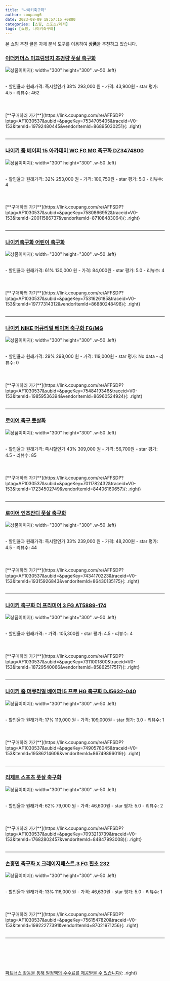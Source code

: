 ```yaml
---
title: "나이키축구화"
author: coupang6
date: 2023-08-09 18:57:15 +0800
categories: [쇼핑, 스포츠/레저]
tags: [쇼핑, 나이키축구화]
---
```


본 쇼핑 추천 글은 자체 분석 도구를 이용하여 [**상품**](https://link.coupang.com/a/bao1ui)을 추천하고 있습니다.

### [이더커머스 미끄럼방지 초경량 풋살 축구화](https://link.coupang.com/re/AFFSDP?lptag=AF1030537&subid=&pageKey=7534705405&traceid=V0-153&itemId=19792480445&vendorItemId=86895030251)

![상품이미지](https://thumbnail9.coupangcdn.com/thumbnails/remote/230x230ex/image/vendor_inventory/1a89/01a0909c5e37c8a21db5b53cf7e9d17f2e5487f7d82b839fd11b1416ae26.jpg){: width="300" height="300" .w-50 .left}


<br>
- 할인율과 원래가격: 즉시할인가 38%  293,000   원
- 가격: 43,900원
- star 평가: 4.5
- 리뷰수: 462
<br>
<br>
<br>
<br>
[**구매하러 가기**](https://link.coupang.com/re/AFFSDP?lptag=AF1030537&subid=&pageKey=7534705405&traceid=V0-153&itemId=19792480445&vendorItemId=86895030251){: .right}
<br>
<br>

---

### [나이키 줌 베이퍼 15 아카데미 WC FG MG 축구화 DZ3474800](https://link.coupang.com/re/AFFSDP?lptag=AF1030537&subid=&pageKey=7580866952&traceid=V0-153&itemId=20011586737&vendorItemId=87108483064)

![상품이미지](https://thumbnail8.coupangcdn.com/thumbnails/remote/230x230ex/image/retail/images/2023/09/07/9/6/36236ed0-fd46-45f4-889d-263a88ab5391.jpg){: width="300" height="300" .w-50 .left}


<br>
- 할인율과 원래가격: 32%  253,000   원
- 가격: 100,750원
- star 평가: 5.0
- 리뷰수: 4
<br>
<br>
<br>
<br>
[**구매하러 가기**](https://link.coupang.com/re/AFFSDP?lptag=AF1030537&subid=&pageKey=7580866952&traceid=V0-153&itemId=20011586737&vendorItemId=87108483064){: .right}
<br>
<br>

---

### [나이키축구화 어린이 축구화](https://link.coupang.com/re/AFFSDP?lptag=AF1030537&subid=&pageKey=7531626185&traceid=V0-153&itemId=19777314312&vendorItemId=86880248498)

![상품이미지](https://thumbnail9.coupangcdn.com/thumbnails/remote/230x230ex/image/vendor_inventory/aaee/79442baf6a4db08ba8a1e8bd26f71710a83cb30ca44c5827ac73be8f8e08.png){: width="300" height="300" .w-50 .left}


<br>
- 할인율과 원래가격: 61%  130,000   원
- 가격: 84,000원
- star 평가: 5.0
- 리뷰수: 4
<br>
<br>
<br>
<br>
[**구매하러 가기**](https://link.coupang.com/re/AFFSDP?lptag=AF1030537&subid=&pageKey=7531626185&traceid=V0-153&itemId=19777314312&vendorItemId=86880248498){: .right}
<br>
<br>

---

### [나이키 NIKE 머큐리얼 베이퍼 축구화 FG/MG](https://link.coupang.com/re/AFFSDP?lptag=AF1030537&subid=&pageKey=7548419346&traceid=V0-153&itemId=19859536394&vendorItemId=86960524924)

![상품이미지](https://thumbnail7.coupangcdn.com/thumbnails/remote/230x230ex/image/vendor_inventory/ecab/66faba4603d2d910844b255bd24f4e0b4046be4892aca8f783743c02e31a.png){: width="300" height="300" .w-50 .left}


<br>
- 할인율과 원래가격: 29%  298,000   원
- 가격: 119,000원
- star 평가: No data
- 리뷰수: 0
<br>
<br>
<br>
<br>
[**구매하러 가기**](https://link.coupang.com/re/AFFSDP?lptag=AF1030537&subid=&pageKey=7548419346&traceid=V0-153&itemId=19859536394&vendorItemId=86960524924){: .right}
<br>
<br>

---

### [로이어 축구 풋살화](https://link.coupang.com/re/AFFSDP?lptag=AF1030537&subid=&pageKey=7011782432&traceid=V0-153&itemId=17234502749&vendorItemId=84406160657)

![상품이미지](https://thumbnail6.coupangcdn.com/thumbnails/remote/230x230ex/image/retail/images/2022/12/21/11/1/473117e4-4e32-4097-9d6c-7af453fd69d4.jpg){: width="300" height="300" .w-50 .left}


<br>
- 할인율과 원래가격: 즉시할인가 43%  309,000   원
- 가격: 56,700원
- star 평가: 4.5
- 리뷰수: 85
<br>
<br>
<br>
<br>
[**구매하러 가기**](https://link.coupang.com/re/AFFSDP?lptag=AF1030537&subid=&pageKey=7011782432&traceid=V0-153&itemId=17234502749&vendorItemId=84406160657){: .right}
<br>
<br>

---

### [로이어 인조잔디 풋살 축구화](https://link.coupang.com/re/AFFSDP?lptag=AF1030537&subid=&pageKey=7434170223&traceid=V0-153&itemId=19315926843&vendorItemId=86430135175)

![상품이미지](https://thumbnail7.coupangcdn.com/thumbnails/remote/230x230ex/image/retail/images/4296586263582251-ab3d57d5-5025-4a4d-84eb-942a6547df9b.jpg){: width="300" height="300" .w-50 .left}


<br>
- 할인율과 원래가격: 즉시할인가 33%  239,000   원
- 가격: 48,200원
- star 평가: 4.5
- 리뷰수: 44
<br>
<br>
<br>
<br>
[**구매하러 가기**](https://link.coupang.com/re/AFFSDP?lptag=AF1030537&subid=&pageKey=7434170223&traceid=V0-153&itemId=19315926843&vendorItemId=86430135175){: .right}
<br>
<br>

---

### [나이키 축구화 더 프리미어 3 FG AT5889-174](https://link.coupang.com/re/AFFSDP?lptag=AF1030537&subid=&pageKey=7311001800&traceid=V0-153&itemId=18729540066&vendorItemId=85862517517)

![상품이미지](https://thumbnail9.coupangcdn.com/thumbnails/remote/230x230ex/image/vendor_inventory/be49/feafb14342b141566d11a10974ffc59f4a4bdd28fed5df2518ddc18fc415.jpg){: width="300" height="300" .w-50 .left}


<br>
- 할인율과 원래가격: 
- 가격: 105,300원
- star 평가: 4.5
- 리뷰수: 4
<br>
<br>
<br>
<br>
[**구매하러 가기**](https://link.coupang.com/re/AFFSDP?lptag=AF1030537&subid=&pageKey=7311001800&traceid=V0-153&itemId=18729540066&vendorItemId=85862517517){: .right}
<br>
<br>

---

### [나이키 줌 머큐리얼 베이퍼15 프로 HG 축구화 DJ5632-040](https://link.coupang.com/re/AFFSDP?lptag=AF1030537&subid=&pageKey=7490576045&traceid=V0-153&itemId=19586214606&vendorItemId=86749896019)

![상품이미지](https://thumbnail6.coupangcdn.com/thumbnails/remote/230x230ex/image/vendor_inventory/7787/e2043cb355bf60d0478c399b3e08f1c4159b079337e87d56bd6a06e9ec8c.PNG){: width="300" height="300" .w-50 .left}


<br>
- 할인율과 원래가격: 17%  119,000   원
- 가격: 109,000원
- star 평가: 3.0
- 리뷰수: 1
<br>
<br>
<br>
<br>
[**구매하러 가기**](https://link.coupang.com/re/AFFSDP?lptag=AF1030537&subid=&pageKey=7490576045&traceid=V0-153&itemId=19586214606&vendorItemId=86749896019){: .right}
<br>
<br>

---

### [리제트 스포츠 풋살 축구화](https://link.coupang.com/re/AFFSDP?lptag=AF1030537&subid=&pageKey=7093213739&traceid=V0-153&itemId=17682802457&vendorItemId=84847993008)

![상품이미지](https://thumbnail6.coupangcdn.com/thumbnails/remote/230x230ex/image/retail/images/2023/01/27/14/3/60302f40-19a9-4292-82ca-84ec83c541db.jpg){: width="300" height="300" .w-50 .left}


<br>
- 할인율과 원래가격: 62%  79,000   원
- 가격: 46,600원
- star 평가: 5.0
- 리뷰수: 2
<br>
<br>
<br>
<br>
[**구매하러 가기**](https://link.coupang.com/re/AFFSDP?lptag=AF1030537&subid=&pageKey=7093213739&traceid=V0-153&itemId=17682802457&vendorItemId=84847993008){: .right}
<br>
<br>

---

### [손흥민 축구화 X 크레이지패스트.3 FG 흰초 232](https://link.coupang.com/re/AFFSDP?lptag=AF1030537&subid=&pageKey=7561547820&traceid=V0-153&itemId=19922277391&vendorItemId=87021971256)

![상품이미지](https://thumbnail7.coupangcdn.com/thumbnails/remote/230x230ex/image/vendor_inventory/2a15/48ca16237df678d03a94a1b372f98d870cd3a5ba1c0db2dff476cf8c9c74.jpg){: width="300" height="300" .w-50 .left}


<br>
- 할인율과 원래가격: 13%  116,000   원
- 가격: 46,630원
- star 평가: 5.0
- 리뷰수: 1
<br>
<br>
<br>
<br>
[**구매하러 가기**](https://link.coupang.com/re/AFFSDP?lptag=AF1030537&subid=&pageKey=7561547820&traceid=V0-153&itemId=19922277391&vendorItemId=87021971256){: .right}
<br>
<br>

---
<br><br><br><br><br> [파트너스 활동을 통해 일정액의 수수료를 제공받을 수 있습니다](https://link.coupang.com/a/bao1ui){: .right}